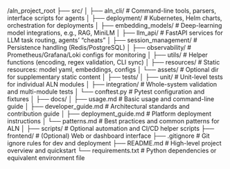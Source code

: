 /aln_project_root
├── src/
│   ├── aln_cli/                    # Command-line tools, parsers, interface scripts for agents
│   ├── deployment/                 # Kubernetes, Helm charts, orchestration for deployments
│   ├── embedding_models/           # Deep-learning model integrations, e.g., RAG, MiniLM
│   ├── llm_api/                    # FastAPI services for LLM task routing, agents’ “cheats”
│   ├── session_management/         # Persistence handling (Redis/PostgreSQL)
│   ├── observability/              # Prometheus/Grafana/Loki configs for monitoring
│   ├── utils/                      # Helper functions (encoding, regex validation, CLI sync)
│   ├── resources/                  # Static resources: model yaml, embeddings, configs
│   └── assets/                     # Optional dir for supplementary static content
│
├── tests/
│   ├── unit/                       # Unit-level tests for individual ALN modules
│   ├── integration/                # Whole-system validation and multi-module tests
│   └── conftest.py                 # Pytest configuration and fixtures
│
├── docs/
│   ├── usage.md                    # Basic usage and command-line guide
│   ├── developer_guide.md          # Architectural standards and contribution guide
│   ├── deployment_guide.md         # Platform deployment instructions
│   └── patterns.md                 # Best practices and common patterns for ALN
│
├── scripts/                        # Optional automation and CI/CD helper scripts
├── frontend/                       # (Optional) Web or dashboard interface
├── .gitignore                      # Git ignore rules for dev and deployment
├── README.md                       # High-level project overview and quickstart
└── requirements.txt                # Python dependencies or equivalent environment file
